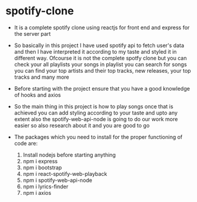 # spotify-clone
- It is a complete spotify clone using reactjs for front end and express for the server part

- So basically in this project I have used spotify api to fetch user's data and then I have interpreted it according to my taste and styled it in different way. Ofcourse it is not   the complete spotfy clone but you can check your all playlists your songs in playlist you can search for songs you can find your top artists and their top tracks, new releases,   your top tracks and many more

- Before starting with the project ensure that you have a good knowledge of hooks and axios

- So the main thing in this project is how to play songs once that is achieved you can add styling according to your taste and upto any extent also the spotify-web-api-node is       going to do our work more easier so also research about it and you are good to go

- The packages which you need to install for the proper functioning of code are:
  1. Install nodejs before starting anything
  2. npm i express
  3. npm i bootstrap
  4. npm i react-spotify-web-playback
  5. npm i spotify-web-api-node
  6. npm i lyrics-finder
  7. npm i axios
